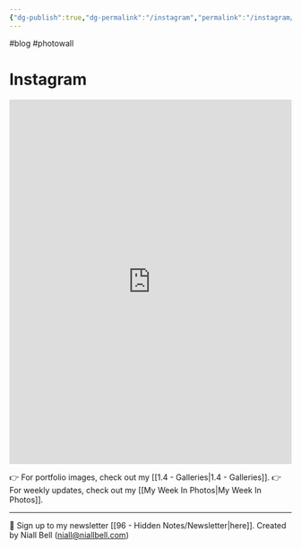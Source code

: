 ```yaml
---
{"dg-publish":true,"dg-permalink":"/instagram","permalink":"/instagram/","title":"Instagram","contentClasses":"cards cards-cols-3 cards-cover cards-cover-no-border cards-title-hide-icons","noteIcon":null,"created":"2024-05-10T13:24:47.020-07:00","updated":"2024-12-13T07:27:59.231-08:00"}
---
```


#blog #photowall

# Instagram

<iframe src="https://www.instagram.com/niallbellcom/embed" width="100%" height="650" frameborder="0" scrolling="no" allowtransparency="true"></iframe>

👉 For portfolio images, check out my [[1.4 - Galleries\|1.4 - Galleries]].
👉 For weekly updates, check out my [[My Week In Photos\|My Week In Photos]].

---
📧 Sign up to my newsletter [[96 - Hidden Notes/Newsletter\|here]].
Created by Niall Bell (niall@niallbell.com)